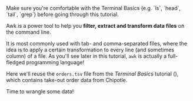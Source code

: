 <script>
import Link from "$components/Link.svelte";
import Alert from "$components/Alert.svelte";
import Execute from "$components/Execute.svelte";
</script>

<Alert>
	Make sure you're comfortable with the <Link href="/tutorials/terminal-basics">Terminal Basics</Link> (e.g. `ls`, `head`, `tail`, `grep`) before going through this tutorial.
</Alert>

Awk is a power tool to help you **filter, extract and transform data files** on the command line.

It is most commonly used with tab- and comma-separated files, where the idea is to apply a certain transformation to every line (and sometimes column) of a file. As you'll see later in this tutorial, `awk` is actually a full-fledged programming language!

Here we'll reuse the `orders.tsv` file from the _Terminal Basics_ tutorial (<Execute command="head orders.tsv" inline />), which contains <Link href="https://github.com/TheUpshot/chipotle/">take-out order data from Chipotle</Link>.

Time to wrangle some data!
